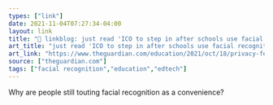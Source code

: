 ```yaml
---
types: ["link"]
date: 2021-11-04T07:27:34-04:00
layout: link
title: "🔗 linkblog: just read 'ICO to step in after schools use facial recognition to speed up lunch queue | Facial recognition | The Guardian'"
art_title: "just read 'ICO to step in after schools use facial recognition to speed up lunch queue | Facial recognition | The Guardian"
art_link: "https://www.theguardian.com/education/2021/oct/18/privacy-fears-as-schools-use-facial-recognition-to-speed-up-lunch-queue-ayrshire-technology-payments-uk"
source: ["theguardian.com"]
tags: ["facial recognition","education","edtech"]
---
```

Why are people still touting facial recognition as a convenience?
